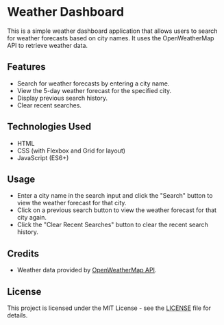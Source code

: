 # Weather Dashboard

This is a simple weather dashboard application that allows users to search for weather forecasts based on city names. It uses the OpenWeatherMap API to retrieve weather data.

## Features

- Search for weather forecasts by entering a city name.
- View the 5-day weather forecast for the specified city.
- Display previous search history.
- Clear recent searches.

## Technologies Used

- HTML
- CSS (with Flexbox and Grid for layout)
- JavaScript (ES6+)

## Usage

- Enter a city name in the search input and click the "Search" button to view the weather forecast for that city.
- Click on a previous search button to view the weather forecast for that city again.
- Click the "Clear Recent Searches" button to clear the recent search history.

## Credits

- Weather data provided by [OpenWeatherMap API](https://openweathermap.org/api).

## License

This project is licensed under the MIT License - see the [LICENSE](LICENSE) file for details.
